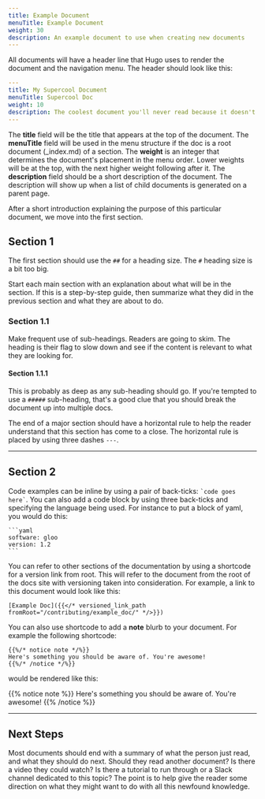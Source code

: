 ```yaml
---
title: Example Document
menuTitle: Example Document
weight: 30
description: An example document to use when creating new documents
---
```


All documents will have a header line that Hugo uses to render the document and the navigation menu. The header should look like this:

```yaml
---
title: My Supercool Document
menuTitle: Supercool Doc
weight: 10
description: The coolest document you'll never read because it doesn't really exist.
---
```

The **title** field will be the title that appears at the top of the document. The **menuTitle** field will be used in the menu structure if the doc is a root document (_index.md) of a section. The **weight** is an integer that determines the document's placement in the menu order. Lower weights will be at the top, with the next higher weight following after it. The **description** field should be a short description of the document. The description will show up when a list of child documents is generated on a parent page.

After a short introduction explaining the purpose of this particular document, we move into the first section.

## Section 1

The first section should use the `##` for a heading size. The `#` heading size is a bit too big.

Start each main section with an explanation about what will be in the section. If this is a step-by-step guide, then summarize what they did in the previous section and what they are about to do.

### Section 1.1

Make frequent use of sub-headings. Readers are going to skim. The heading is their flag to slow down and see if the content is relevant to what they are looking for.

#### Section 1.1.1

This is probably as deep as any sub-heading should go. If you're tempted to use a `#####` sub-heading, that's a good clue that you should break the document up into multiple docs.

The end of a major section should have a horizontal rule to help the reader understand that this section has come to a close.  The horizontal rule is placed by using three dashes `---`.

---

## Section 2

Code examples can be inline by using a pair of back-ticks: `` `code goes here` ``. You can also add a code block by using three back-ticks and specifying the language being used. For instance to put a block of yaml, you would do this:

````
```yaml
software: gloo
version: 1.2
```
````

You can refer to other sections of the documentation by using a shortcode for a version link from root. This will refer to the document from the root of the docs site with versioning taken into consideration. For example, a link to this document would look like this:

```
[Example Doc]({{</* versioned_link_path fromRoot="/contributing/example_doc/" */>}})
```

You can also use shortcode to add a **note** blurb to your document. For example the following shortcode:

```
{{%/* notice note */%}}
Here's something you should be aware of. You're awesome!
{{%/* /notice */%}}
```

would be rendered like this:

{{% notice note %}}
Here's something you should be aware of. You're awesome!
{{% /notice %}}

---

## Next Steps

Most documents should end with a summary of what the person just read, and what they should do next. Should they read another document? Is there a video they could watch? Is there a tutorial to run through or a Slack channel dedicated to this topic? The point is to help give the reader some direction on what they might want to do with all this newfound knowledge.
